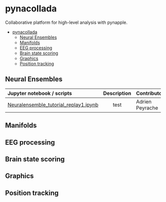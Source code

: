 # pynacollada
Collaborative platform for high-level analysis with pynapple. 

- [pynacollada](#pynacollada)
  * [Neural Ensembles](#neural-ensembles)
  * [Manifolds](#manifolds)
  * [EEG processing](#eeg-processing)
  * [Brain state scoring](#brain-state-scoring)
  * [Graphics](#graphics)
  * [Position tracking](#position-tracking)

## Neural Ensembles

| Jupyter notebook / scripts | Description | Contributors
| :---                       |    :----:   |          :---
| [Neuralensemble_tutorial_replay1.ipynb](pynacollada/neural_ensemble/Neuralensemble_tutorial_replay1.ipynb) |     test        | Adrien Peyrache

## Manifolds



## EEG processing

## Brain state scoring

## Graphics

## Position tracking

